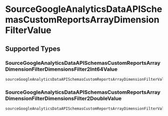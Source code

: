 # SourceGoogleAnalyticsDataAPISchemasCustomReportsArrayDimensionFilterValue


## Supported Types

### SourceGoogleAnalyticsDataAPISchemasCustomReportsArrayDimensionFilterDimensionsFilter2Int64Value

```python
sourceGoogleAnalyticsDataAPISchemasCustomReportsArrayDimensionFilterValue: models.SourceGoogleAnalyticsDataAPISchemasCustomReportsArrayDimensionFilterDimensionsFilter2Int64Value = /* values here */
```

### SourceGoogleAnalyticsDataAPISchemasCustomReportsArrayDimensionFilterDimensionsFilter2DoubleValue

```python
sourceGoogleAnalyticsDataAPISchemasCustomReportsArrayDimensionFilterValue: models.SourceGoogleAnalyticsDataAPISchemasCustomReportsArrayDimensionFilterDimensionsFilter2DoubleValue = /* values here */
```

